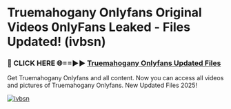 # Truemahogany Onlyfans Original Videos 0nlyFans Leaked - Files Updated! (ivbsn)

<h3>🔴 CLICK HERE 🌐==►► <a href="https://tinyurl.com/2m67pmp6" rel="nofollow">Truemahogany Onlyfans Updated Files</a></h3>

Get Truemahogany Onlyfans and all content. Now you can access all videos and pictures of Truemahogany Onlyfans. New Updated Files 2025!

[![ivbsn](https://i.imgur.com/H4QAA4z.gif)](https://tinyurl.com/2m67pmp6)